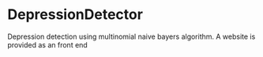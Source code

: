 # DepressionDetector
Depression detection using multinomial naive bayers algorithm. A website is provided as an front end
